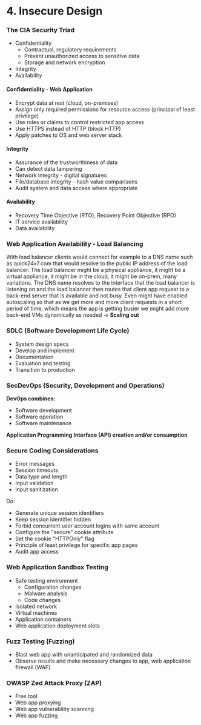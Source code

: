 # 4. Insecure Design

### The CIA Security Triad

* Confidentiality
  * Contractual, regulatory requirements
  * Prevent unauthorized access to sensitive data
  * Storage and network encryption
* Integrity
* Availability

#### Confidentiality - Web Application

* Encrypt data at rest (cloud, on-premises)
* Assign only required permissions for resource access (principal of least privilege)
* Use roles or claims to control restricted app access
* Use HTTPS instead of HTTP (block HTTP)
* Apply patches to OS and web server stack

#### Integrity

* Assurance of the trustworthiness of data
* Can detect data tampering
* Network integrity - digital signatures
* File/database integrity - hash value comparisons
* Audit system and data access where appropriate

#### Availability

* Recovery Time Objective (RTO), Recovery Point Objective (RPO)
* IT service availability
* Data availability

### Web Application Availability - Load Balancing

With load balancer clients would connect for example to a DNS name such as quick24x7.com that would resolve to the public IP address of the load balancer. The load balancer might be a physical appliance, it might be a virtual appliance, it might be in the cloud, it might be on-prem, many variations. The DNS name resolves to the interface that the load balancer is listening on and the load balancer then routes that client app request to a back-end server that is available and not busy. Even might have enabled autoscaling so that as we get more and more client requests in a short period of time, which means the app is getting busier we might add more back-end VMs dynamically as needed -> **Scaling out**

### SDLC (Software Development Life Cycle)

* System design specs
* Develop and implement
* Documentation
* Evaluation and testing
* Transition to production

### SecDevOps (Security, Development and Operations)

**DevOps combines:**

* Software development
* Software operation
* Software maintenance

**Application Programming Interface (API) creation and/or consumption**

### Secure Coding Considerations

* Error messages
* Session timeouts
* Data type and length
* Input validation
* Input sanitization

Do:

* Generate unique session identifiers
* Keep session identifier hidden
* Forbid concurrent user account logins with same account
* Configure the "secure" cookie attribute
* Set the cookie "HTTPOnly" flag
* Principle of least privilege for specific app pages
* Audit app access

### Web Application Sandbox Testing

* Safe testing environment
  * Configuration changes
  * Malware analysis
  * Code changes
* Isolated network
* Virtual machines
* Application containers
* Web application deployment slots

### Fuzz Testing (Fuzzing)

* Blast web app with unanticipated and randomized data
* Observe results and make necessary changes to app, web application firewall (WAF)

### OWASP Zed Attack Proxy (ZAP)

* Free tool
* Web app proxying
* Web app vulnerability scanning
* Web app fuzzing









